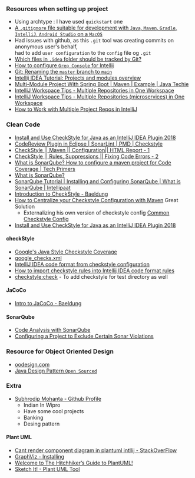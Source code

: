 ### Resources when setting up project

* Using archtype : I have used `quickstart` one
* [A `.gitignore` file suitable for development with `Java`, `Maven`, `Gradle`, `IntelliJ`, `Android Studio` on a `MacOS`](https://gist.github.com/edesdan/6bb43343740bcd54ef0f56a384a2f66f)
* Had issues with github, as this `.git` tool was creating commits on anonymous user's behalf, <br/>
  had to add `user configuration` to the `config` file og `.git`
* [Which files in `.idea` folder should be tracked by Git?](https://stackoverflow.com/questions/43198273/which-files-in-idea-folder-should-be-tracked-by-git)
* [How to configure `Grep Console` for Intellij](https://stackoverflow.com/questions/24430340/how-to-configure-grep-console-for-intellij)
* [Git: Renaming the `master` branch to `main`](https://dev.to/rhymu8354/git-renaming-the-master-branch-137b)
* [Intellij IDEA Tutorial: Projects and modules overview](https://www.youtube.com/watch?v=IGgED_ihY5c&ab_channel=CraftOfProgramming)
* [Multi-Module Project With Spring Boot | Maven | Example | Java Techie](https://www.youtube.com/watch?v=DG9B2w-N42s&ab_channel=JavaTechie)
* [IntelliJ Workspace Tips - Multiple Repositories in One Workspace](https://www.youtube.com/watch?v=9pRf3VRXEdo&ab_channel=SpringFrameworkGuru)
* [IntelliJ Workspace Tips - Multiple Repositories (microservices) in One Workspace](https://www.youtube.com/watch?v=9pRf3VRXEdo&ab_channel=SpringFrameworkGuru)
* [How to Work with Multiple Project Repos in IntelliJ](https://www.youtube.com/watch?v=mToyuBV_ydw&ab_channel=TestOxide)

### Clean Code

* [Install and Use CheckStyle for Java as an IntelliJ IDEA Plugin 2018](https://www.youtube.com/watch?v=RAC_VRj2bcM&ab_channel=EvilTester-SoftwareTesting)
* [CodeReview Plugin in Eclipse | SonarLint | PMD | Checkstyle](https://www.youtube.com/watch?v=WGFw1thosCg&ab_channel=ArunaVangala)
* [CheckStyle || Maven || Configuration|| HTML Report - 1](https://www.youtube.com/watch?v=aSCUyUuPHuM&ab_channel=SlokamTechnologies)
* [CheckStyle || Rules, Suppressions || Fixing Code Errors - 2](https://www.youtube.com/watch?v=rlLz9ftmWTY&ab_channel=SlokamTechnologies)
* [What is SonarQube? How to configure a maven project for Code Coverage | Tech Primers](https://www.youtube.com/watch?v=BuT1Ji0P9Ug&ab_channel=TechPrimers)
* [What is SonarQube?](https://www.youtube.com/watch?v=vE39Fg8pvZg&ab_channel=HenrikYllemo)
* [SonarQube Tutorial | Installing and Configuring SonarQube | What is SonarQube | Intellipaat](https://www.youtube.com/watch?v=31igoWxauEQ&ab_channel=Intellipaat)
* [Introduction to CheckStyle - Baeldung](https://www.baeldung.com/checkstyle-java)
* [How to Centralize your Checkstyle Configuration with Maven](https://codeburst.io/how-to-centralize-your-checkstyle-configuration-with-maven-7575eacd7295)
  Great Solution <br>
  - Externalizing his own version of checkstyle
    config [Common Checkstyle Config](https://github.com/patrickfav/checkstyle-config/)
* [Install and Use CheckStyle for Java as an IntelliJ IDEA Plugin 2018](https://www.youtube.com/watch?v=RAC_VRj2bcM&ab_channel=EvilTester-SoftwareTesting)

#### checkStyle

* [Google's Java Style Checkstyle Coverage](https://checkstyle.sourceforge.io/google_style.html)
* [google_checks.xml](https://github.com/checkstyle/checkstyle/blob/master/src/main/resources/google_checks.xml)
* [IntelliJ IDEA code format from checkstyle configuration](https://stackoverflow.com/questions/14539313/intellij-idea-code-format-from-checkstyle-configuration)
* [How to import checkstyle rules into Intellij IDEA code format rules](http://biercoff.com/how-to-import-checkstyle-rules-into-intellij-idea-code-format-rules/)
* [checkstyle:check](https://maven.apache.org/plugins/maven-checkstyle-plugin/check-mojo.html) - To add checkstyle for
  test directory as well

#### JaCoCo

* [Intro to JaCoCo - Baeldung](https://www.baeldung.com/jacoco)

#### SonarQube

* [Code Analysis with SonarQube](https://www.baeldung.com/sonar-qube)
* [Configuring a Project to Exclude Certain Sonar Violations](https://www.baeldung.com/sonar-exclude-violations)

### Resource for Object Oriented Design

* [oodesign.com](https://www.oodesign.com/)
* [Java Design Pattern `Open Sourced`](https://java-design-patterns.com/)

### Extra

* [Subhrodip Mohanta - Github Profile](https://github.com/ohbus)
  - Indian In Wipro
  - Have some cool projects
  - Banking
  - Desing pattern

#### Plant UML

* [Cant render component diagram in plantuml intllij - StackOverFlow](https://stackoverflow.com/questions/54413962/cant-render-component-diagram-in-plantuml-intllij)
* [GraphViz - Installing](https://plantuml.com/graphviz-dot)
* [Welcome to The Hitchhiker’s Guide to PlantUML!](https://crashedmind.github.io/PlantUMLHitchhikersGuide/)
* [Sketch It!  - Plant UML Tool](https://plugins.jetbrains.com/plugin/10387-sketch-it-)